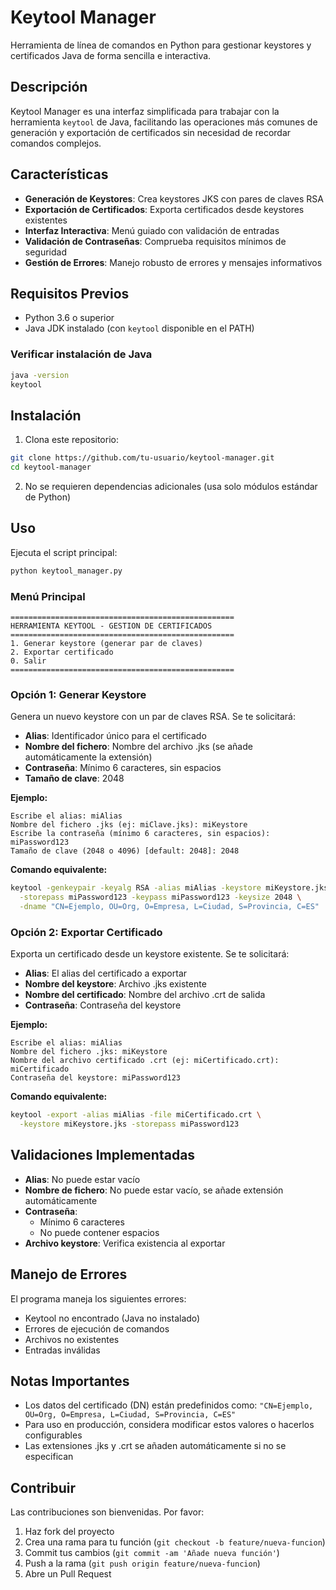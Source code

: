 # Keytool Manager

Herramienta de línea de comandos en Python para gestionar keystores y certificados Java de forma sencilla e interactiva.

## Descripción

Keytool Manager es una interfaz simplificada para trabajar con la herramienta `keytool` de Java, facilitando las operaciones más comunes de generación y exportación de certificados sin necesidad de recordar comandos complejos.

## Características

- **Generación de Keystores**: Crea keystores JKS con pares de claves RSA
- **Exportación de Certificados**: Exporta certificados desde keystores existentes
- **Interfaz Interactiva**: Menú guiado con validación de entradas
- **Validación de Contraseñas**: Comprueba requisitos mínimos de seguridad
- **Gestión de Errores**: Manejo robusto de errores y mensajes informativos

## Requisitos Previos

- Python 3.6 o superior
- Java JDK instalado (con `keytool` disponible en el PATH)

### Verificar instalación de Java

```bash
java -version
keytool
```

## Instalación

1. Clona este repositorio:
```bash
git clone https://github.com/tu-usuario/keytool-manager.git
cd keytool-manager
```

2. No se requieren dependencias adicionales (usa solo módulos estándar de Python)

## Uso

Ejecuta el script principal:

```bash
python keytool_manager.py
```

### Menú Principal

```
==================================================
HERRAMIENTA KEYTOOL - GESTION DE CERTIFICADOS
==================================================
1. Generar keystore (generar par de claves)
2. Exportar certificado
0. Salir
==================================================
```

### Opción 1: Generar Keystore

Genera un nuevo keystore con un par de claves RSA. Se te solicitará:

- **Alias**: Identificador único para el certificado
- **Nombre del fichero**: Nombre del archivo .jks (se añade automáticamente la extensión)
- **Contraseña**: Mínimo 6 caracteres, sin espacios
- **Tamaño de clave**: 2048

**Ejemplo:**
```
Escribe el alias: miAlias
Nombre del fichero .jks (ej: miClave.jks): miKeystore
Escribe la contraseña (mínimo 6 caracteres, sin espacios): miPassword123
Tamaño de clave (2048 o 4096) [default: 2048]: 2048
```

**Comando equivalente:**
```bash
keytool -genkeypair -keyalg RSA -alias miAlias -keystore miKeystore.jks \
  -storepass miPassword123 -keypass miPassword123 -keysize 2048 \
  -dname "CN=Ejemplo, OU=Org, O=Empresa, L=Ciudad, S=Provincia, C=ES"
```

### Opción 2: Exportar Certificado

Exporta un certificado desde un keystore existente. Se te solicitará:

- **Alias**: El alias del certificado a exportar
- **Nombre del keystore**: Archivo .jks existente
- **Nombre del certificado**: Nombre del archivo .crt de salida
- **Contraseña**: Contraseña del keystore

**Ejemplo:**
```
Escribe el alias: miAlias
Nombre del fichero .jks: miKeystore
Nombre del archivo certificado .crt (ej: miCertificado.crt): miCertificado
Contraseña del keystore: miPassword123
```

**Comando equivalente:**
```bash
keytool -export -alias miAlias -file miCertificado.crt \
  -keystore miKeystore.jks -storepass miPassword123
```


## Validaciones Implementadas

- **Alias**: No puede estar vacío
- **Nombre de fichero**: No puede estar vacío, se añade extensión automáticamente
- **Contraseña**: 
  - Mínimo 6 caracteres
  - No puede contener espacios
- **Archivo keystore**: Verifica existencia al exportar

## Manejo de Errores

El programa maneja los siguientes errores:

- Keytool no encontrado (Java no instalado)
- Errores de ejecución de comandos
- Archivos no existentes
- Entradas inválidas

## Notas Importantes

- Los datos del certificado (DN) están predefinidos como: `"CN=Ejemplo, OU=Org, O=Empresa, L=Ciudad, S=Provincia, C=ES"`
- Para uso en producción, considera modificar estos valores o hacerlos configurables
- Las extensiones .jks y .crt se añaden automáticamente si no se especifican

## Contribuir

Las contribuciones son bienvenidas. Por favor:

1. Haz fork del proyecto
2. Crea una rama para tu función (`git checkout -b feature/nueva-funcion`)
3. Commit tus cambios (`git commit -am 'Añade nueva función'`)
4. Push a la rama (`git push origin feature/nueva-funcion`)
5. Abre un Pull Request
